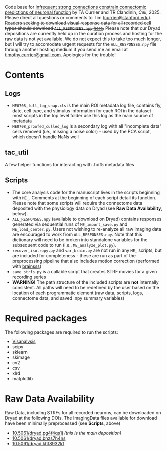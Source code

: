 Code base for [Infrequent strong connections constrain connectomic predictions of neuronal function](https://doi.org/10.1016/j.cell.2025.05.007) by TA Currier and TR Clandinin, *Cell*, 2025. Please direct all questions or comments to Tim (currier@stanford.edu). ~~Readers seeking to download visual response data for all recorded cell types should download `ALL_RESPONSES.npy` [here](https://doi.org/10.5061/dryad.pg4f4qs1j).~~ Please note that our Dryad depositions are currently held up in the curation process and hosting for the raw data is not yet available. We do not expect this to take too much longer, but I will try to accomodate urgent requests for the `ALL_RESPONSES.npy` file through another hosting medium if you send me an email at timothy.currier@gmail.com. Apologies for the trouble!

# Contents

## Logs
- `ME0708_full_log_snap.xls` is the main ROI metadata log file, contains fly, date, cell type, and stimulus information for each ROI in the dataset - most scripts in the top level folder use this log as the main source of metadata
- `ME0708_proofed_culled_log` is a secondary log with all "incomplete data" cells removed (i.e., missing a noise color) - used by the PCA script, which doesn't handle NaNs well

## tac_util
A few helper functions for interacting with .hdf5 metadata files

## Scripts
- The core analysis code for the manuscript lives in the scripts beginning with `ME_`. Comments at the beginning of each script detail its function. Please note that some scripts will require the connectome data deposited with the physiology data on Dryad (see **Raw Data Availability**, below).
- `ALL_RESPONSES.npy` (available to download on Dryad) contains responses generated via sequential runs of `ME_import_save.py` and `ME_load_center.py`. Users not wishing to re-analyze all raw imaging data are encouraged to work from `ALL_RESPONSES.npy`. Note that this dictionary will need to be broken into standalone variables for the subsequent code to run (i.e., `ME_analyze_plot.py`).
- `recover_isotropy.py` and `var_brain.py` are not run in any `ME_` scripts, but are included for completeness - these are run as part of the preprocessing pipeline that also includes motion correction (performed with [brainsss](https://github.com/ClandininLab/brainsss))
- `save_strfs.py` is a callable script that creates STRF movies for a given recording series
- **WARNING!** The path structure of the included scripts are **not** internally consistent. All paths will need to be redefined by the user based on the location of each programmatic element (raw data, scripts, logs, connectome data, and saved .npy summary variables)

# Required packages
The following packages are required to run the scripts:
- [Visanalysis](https://github.com/ClandininLab/visanalysis)
- scipy
- sklearn
- skimage
- cv2
- csv
- xlrd
- matplotlib

# Raw Data Availability
Raw Data, including STRFs for all recorded neurons, can be downloaded on Dryad at the following DOIs. The ImagingData files available for download have been minimally preprocessed (see **Scripts**, above)
- [10.5061/dryad.pg4f4qs1j](https://doi.org/10.5061/dryad.pg4f4qs1j) *(this is the main deposition)*
- [10.5061/dryad.bnzs7h4ns](https://doi.org/10.5061/dryad.bnzs7h4ns)
- [10.5061/dryad.kh18932k1](https://doi.org/10.5061/dryad.kh18932k1)
